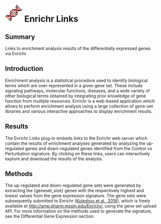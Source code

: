 ![Enrichr Links Icon](img/enrichr-icon.png "Enrichr Links Icon") Enrichr Links
================
Summary
----------------
Links to enrichment analysis results of the differentially expressed genes via Enrichr

Introduction
----------------
Enrichment analysis is a statistical procedure used to identify biological terms which are over-represented in a given gene set. These include signaling pathways, molecular functions, diseases, and a wide variety of other biological terms obtained by integrating prior knowledge of gene function from multiple resources. Enrichr is a web-based application which allows to perform enrichment analysis using a large collection of gene-set libraries and various interactive approaches to display enrichment results.

Results
----------------
The Enrichr Links plug-in embeds links to the Enrichr web server which contain the results of enrichment analyses generated by analyzing the up-regulated genes and down-regulated genes identified from the Control vs Perturbation signature. By clicking on these links, users can interactively explore and download the results of the analysis.

Methods
----------------
The up-regulated and down-regulated gene sets were generated by extracting the {geneset_size} genes with the respectively highest and lowest values from the gene expression signature. The gene sets were subsequently submitted to Enrichr (<a href='10.1093/nar/gkw377'>Kuleshov et al., 2016</a>), which is freely available at <a href='http://amp.pharm.mssm.edu/Enrichr/'>http://amp.pharm.mssm.edu/Enrichr/</a>, using the gene set upload API. For more information on the methods used to generate the signature, see the Differential Gene Expression section.